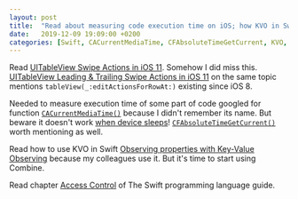 ```yaml
---
layout: post
title:  "Read about measuring code execution time on iOS; how KVO in Swift works"
date:   2019-12-09 19:09:00 +0200
categories: [Swift, CACurrentMediaTime, CFAbsoluteTimeGetCurrent, KVO, "Key-Value Observing"]
---
```

Read [UITableView Swipe Actions in iOS 11](https://chariotsolutions.com/blog/post/uitableview-swipe-actions-in-ios-11/). Somehow I did miss this. [UITableView Leading & Trailing Swipe Actions in iOS 11](https://hackernoon.com/uitableview-leading-trailing-swipe-actions-in-ios-11-18cb1f267f8a) on the same topic mentions `tableView(_:editActionsForRowAt:)` existing since iOS 8.

Needed to measure execution time of some part of code googled for function [`CACurrentMediaTime()`](https://developer.apple.com/documentation/quartzcore/1395996-cacurrentmediatime) because I didn't remember its name. But beware it doesn't work [when device sleeps](https://bendodson.com/weblog/2013/01/29/ca-current-media-time/)! [`CFAbsoluteTimeGetCurrent()`](https://developer.apple.com/documentation/corefoundation/1543542-cfabsolutetimegetcurrent) worth mentioning as well.

Read how to use KVO in Swift [Observing properties with Key-Value Observing](https://www.ralfebert.de/ios-examples/swift/property-key-value-observer/) because my colleagues use it. But it's time to start using Combine.

Read chapter [Access Control](https://docs.swift.org/swift-book/LanguageGuide/AccessControl.html) of The Swift programming language guide.
